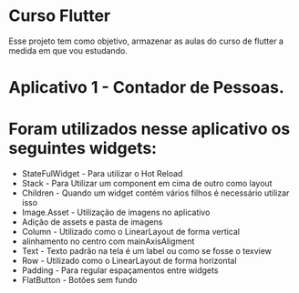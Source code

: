 # Curso Flutter
Esse projeto tem como objetivo, armazenar as aulas do curso de flutter a medida em que vou estudando.

# Aplicativo 1 - Contador de Pessoas.

# Foram utilizados nesse aplicativo os seguintes widgets:

* StateFulWidget - Para utilizar o Hot Reload
* Stack - Para Utilizar um component em cima de outro como layout
* Children - Quando um widget contém vários filhos é necessário utilizar isso
* Image.Asset - Utilização de imagens no aplicativo
* Adição de assets e pasta de imagens
* Column - Utilizado como o LinearLayout de forma vertical
* alinhamento no centro com mainAxisAligment
* Text - Texto padrão na tela é um label ou como se fosse o texview
* Row - Utilizado como o LinearLayout de forma horizontal
* Padding - Para regular espaçamentos entre widgets
* FlatButton - Botões sem fundo
